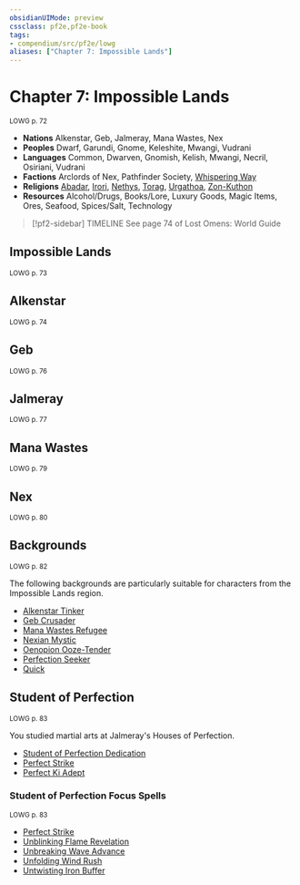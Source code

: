 ```yaml
---
obsidianUIMode: preview
cssclass: pf2e,pf2e-book
tags:
- compendium/src/pf2e/lowg
aliases: ["Chapter 7: Impossible Lands"]
---
```

# Chapter 7: Impossible Lands
<sup>LOWG p. 72</sup>

- **Nations** Alkenstar, Geb, Jalmeray, Mana Wastes, Nex
- **Peoples** Dwarf, Garundi, Gnome, Keleshite, Mwangi, Vudrani
- **Languages** Common, Dwarven, Gnomish, Kelish, Mwangi, Necril, Osiriani, Vudrani
- **Factions** Arclords of Nex, Pathfinder Society, [Whispering Way](../../Compendium/setting/deities/whispering-way.md)
- **Religions** [Abadar](../../Compendium/setting/deities/abadar.md), [Irori](../../Compendium/setting/deities/irori.md), [Nethys](../../Compendium/setting/deities/nethys.md), [Torag](../../Compendium/setting/deities/torag.md), [Urgathoa](../../Compendium/setting/deities/urgathoa.md), [Zon-Kuthon](../../Compendium/setting/deities/zon-kuthon.md)
- **Resources** Alcohol/Drugs, Books/Lore, Luxury Goods, Magic Items, Ores, Seafood, Spices/Salt, Technology

> [!pf2-sidebar] TIMELINE
> See page 74 of Lost Omens: World Guide

## Impossible Lands
<sup>LOWG p. 73</sup>

## Alkenstar
<sup>LOWG p. 74</sup>

## Geb
<sup>LOWG p. 76</sup>

## Jalmeray
<sup>LOWG p. 77</sup>

## Mana Wastes
<sup>LOWG p. 79</sup>

## Nex
<sup>LOWG p. 80</sup>

## Backgrounds
<sup>LOWG p. 82</sup>

The following backgrounds are particularly suitable for characters from the Impossible Lands region.

- [Alkenstar Tinker](../../Compendium/character/backgrounds/alkenstar-tinker-lowg.md)
- [Geb Crusader](../../Compendium/character/backgrounds/geb-crusader-lowg.md)
- [Mana Wastes Refugee](../../Compendium/character/backgrounds/mana-wastes-refugee-lowg.md)
- [Nexian Mystic](../../Compendium/character/backgrounds/nexian-mystic-lowg.md)
- [Oenopion Ooze-Tender](../../Compendium/character/backgrounds/oenopion-ooze-tender-lowg.md)
- [Perfection Seeker](../../Compendium/character/backgrounds/perfection-seeker-lowg.md)
- [Quick](../../Compendium/character/backgrounds/quick-lowg.md)

## Student of Perfection
<sup>LOWG p. 83</sup>

You studied martial arts at Jalmeray's Houses of Perfection.

- [Student of Perfection Dedication](../../Compendium/feats/student-of-perfection-dedication-lowg.md)
- [Perfect Strike](../../Compendium/feats/perfect-strike-lowg.md)
- [Perfect Ki Adept](../../Compendium/feats/perfect-ki-adept-lowg.md)

### Student of Perfection Focus Spells
<sup>LOWG p. 83</sup>

- [Perfect Strike](../../Compendium/spells/perfect-strike-lowg.md)
- [Unblinking Flame Revelation](../../Compendium/spells/unblinking-flame-revelation-lowg.md)
- [Unbreaking Wave Advance](../../Compendium/spells/unbreaking-wave-advance-lowg.md)
- [Unfolding Wind Rush](../../Compendium/spells/unfolding-wind-rush-lowg.md)
- [Untwisting Iron Buffer](../../Compendium/spells/untwisting-iron-buffer-lowg.md)